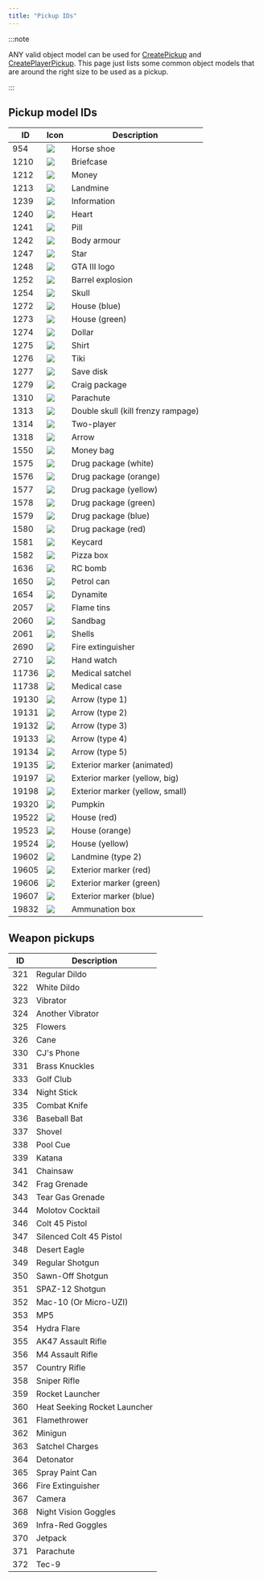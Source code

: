 ```yaml
---
title: "Pickup IDs"
---
```


:::note

ANY valid object model can be used for [CreatePickup](../functions/CreatePickup) and [CreatePlayerPickup](../functions/CreatePlayerPickup). This page just lists some common object models that are around the right size to be used as a pickup.

:::

## Pickup model IDs

| ID    | Icon                              | Description                        |
| ----- | --------------------------------- | ---------------------------------- |
| 954   | ![](/images/pickups/pickup1.png)  | Horse shoe                         |
| 1210  | ![](/images/pickups/pickup2.png)  | Briefcase                          |
| 1212  | ![](/images/pickups/pickup3.png)  | Money                              |
| 1213  | ![](/images/pickups/pickup4.png)  | Landmine                           |
| 1239  | ![](/images/pickups/pickup5.png)  | Information                        |
| 1240  | ![](/images/pickups/pickup6.png)  | Heart                              |
| 1241  | ![](/images/pickups/pickup7.png)  | Pill                               |
| 1242  | ![](/images/pickups/pickup8.png)  | Body armour                        |
| 1247  | ![](/images/pickups/pickup9.png)  | Star                               |
| 1248  | ![](/images/pickups/pickup10.png) | GTA III logo                       |
| 1252  | ![](/images/pickups/pickup11.png) | Barrel explosion                   |
| 1254  | ![](/images/pickups/pickup12.png) | Skull                              |
| 1272  | ![](/images/pickups/pickup13.png) | House (blue)                       |
| 1273  | ![](/images/pickups/pickup14.png) | House (green)                      |
| 1274  | ![](/images/pickups/pickup15.png) | Dollar                             |
| 1275  | ![](/images/pickups/pickup16.png) | Shirt                              |
| 1276  | ![](/images/pickups/pickup17.png) | Tiki                               |
| 1277  | ![](/images/pickups/pickup18.png) | Save disk                          |
| 1279  | ![](/images/pickups/pickup19.png) | Craig package                      |
| 1310  | ![](/images/pickups/pickup20.png) | Parachute                          |
| 1313  | ![](/images/pickups/pickup21.png) | Double skull (kill frenzy rampage) |
| 1314  | ![](/images/pickups/pickup22.png) | Two-player                         |
| 1318  | ![](/images/pickups/pickup23.png) | Arrow                              |
| 1550  | ![](/images/pickups/pickup24.png) | Money bag                          |
| 1575  | ![](/images/pickups/pickup25.png) | Drug package (white)               |
| 1576  | ![](/images/pickups/pickup26.png) | Drug package (orange)              |
| 1577  | ![](/images/pickups/pickup27.png) | Drug package (yellow)              |
| 1578  | ![](/images/pickups/pickup28.png) | Drug package (green)               |
| 1579  | ![](/images/pickups/pickup29.png) | Drug package (blue)                |
| 1580  | ![](/images/pickups/pickup30.png) | Drug package (red)                 |
| 1581  | ![](/images/pickups/pickup31.png) | Keycard                            |
| 1582  | ![](/images/pickups/pickup32.png) | Pizza box                          |
| 1636  | ![](/images/pickups/pickup33.png) | RC bomb                            |
| 1650  | ![](/images/pickups/pickup34.png) | Petrol can                         |
| 1654  | ![](/images/pickups/pickup35.png) | Dynamite                           |
| 2057  | ![](/images/pickups/pickup36.png) | Flame tins                         |
| 2060  | ![](/images/pickups/pickup37.png) | Sandbag                            |
| 2061  | ![](/images/pickups/pickup38.png) | Shells                             |
| 2690  | ![](/images/pickups/pickup39.png) | Fire extinguisher                  |
| 2710  | ![](/images/pickups/pickup40.png) | Hand watch                         |
| 11736 | ![](/images/pickups/pickup41.png) | Medical satchel                    |
| 11738 | ![](/images/pickups/pickup42.png) | Medical case                       |
| 19130 | ![](/images/pickups/pickup43.png) | Arrow (type 1)                     |
| 19131 | ![](/images/pickups/pickup44.png) | Arrow (type 2)                     |
| 19132 | ![](/images/pickups/pickup45.png) | Arrow (type 3)                     |
| 19133 | ![](/images/pickups/pickup46.png) | Arrow (type 4)                     |
| 19134 | ![](/images/pickups/pickup47.png) | Arrow (type 5)                     |
| 19135 | ![](/images/pickups/pickup48.png) | Exterior marker (animated)         |
| 19197 | ![](/images/pickups/pickup49.png) | Exterior marker (yellow, big)      |
| 19198 | ![](/images/pickups/pickup50.png) | Exterior marker (yellow, small)    |
| 19320 | ![](/images/pickups/pickup51.png) | Pumpkin                            |
| 19522 | ![](/images/pickups/pickup52.png) | House (red)                        |
| 19523 | ![](/images/pickups/pickup53.png) | House (orange)                     |
| 19524 | ![](/images/pickups/pickup54.png) | House (yellow)                     |
| 19602 | ![](/images/pickups/pickup55.png) | Landmine (type 2)                  |
| 19605 | ![](/images/pickups/pickup56.png) | Exterior marker (red)              |
| 19606 | ![](/images/pickups/pickup57.png) | Exterior marker (green)            |
| 19607 | ![](/images/pickups/pickup58.png) | Exterior marker (blue)             |
| 19832 | ![](/images/pickups/pickup59.png) | Ammunation box                     |

## Weapon pickups

| ID  | Description                  |
| --- | ---------------------------- |
| 321 | Regular Dildo                |
| 322 | White Dildo                  |
| 323 | Vibrator                     |
| 324 | Another Vibrator             |
| 325 | Flowers                      |
| 326 | Cane                         |
| 330 | CJ's Phone                   |
| 331 | Brass Knuckles               |
| 333 | Golf Club                    |
| 334 | Night Stick                  |
| 335 | Combat Knife                 |
| 336 | Baseball Bat                 |
| 337 | Shovel                       |
| 338 | Pool Cue                     |
| 339 | Katana                       |
| 341 | Chainsaw                     |
| 342 | Frag Grenade                 |
| 343 | Tear Gas Grenade             |
| 344 | Molotov Cocktail             |
| 346 | Colt 45 Pistol               |
| 347 | Silenced Colt 45 Pistol      |
| 348 | Desert Eagle                 |
| 349 | Regular Shotgun              |
| 350 | Sawn-Off Shotgun             |
| 351 | SPAZ-12 Shotgun              |
| 352 | Mac-10 (Or Micro-UZI)        |
| 353 | MP5                          |
| 354 | Hydra Flare                  |
| 355 | AK47 Assault Rifle           |
| 356 | M4 Assault Rifle             |
| 357 | Country Rifle                |
| 358 | Sniper Rifle                 |
| 359 | Rocket Launcher              |
| 360 | Heat Seeking Rocket Launcher |
| 361 | Flamethrower                 |
| 362 | Minigun                      |
| 363 | Satchel Charges              |
| 364 | Detonator                    |
| 365 | Spray Paint Can              |
| 366 | Fire Extinguisher            |
| 367 | Camera                       |
| 368 | Night Vision Goggles         |
| 369 | Infra-Red Goggles            |
| 370 | Jetpack                      |
| 371 | Parachute                    |
| 372 | Tec-9                        |

